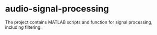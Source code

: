 # audio-signal-processing
The project contains MATLAB scripts and function for signal processing, including filtering.
